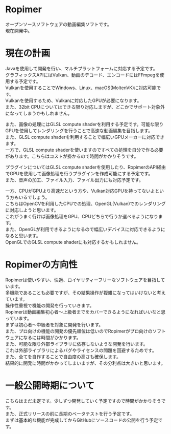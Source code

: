 # Ropimer
 
オープンソースソフトウェアの動画編集ソフトです。  
現在開発中。

# 現在の計画

Javaを使用して開発を行い、マルチプラットフォームに対応する予定です。  
グラフィックスAPIにはVulkan、動画のデコード、エンコードにはFFmpegを使用する予定です。  
Vulkanを使用することでWindows、Linux、macOS(MoltenVK)に対応可能です。  
Vulkanを使用するため、Vulkanに対応したGPUが必要になります。  
また、32bit CPUについてはできる限り対応しますが、どこかでサポート対象外になってしまうかもしれません。  

また、画像の処理にはGLSL compute shaderを利用する予定です。可能な限りGPUを使用してレンダリングを行うことで高速な動画編集を目指します。  
また、GLSL compute shaderを利用することで幅広いGPUメーカーに対応できます。  
一方で、GLSL compute shaderを使いますのですべての処理を自分で作る必要があります。こちらはコストが掛かるので時間がかかりそうです。  

プラグインについてはGLSL compute shaderを使用したり、RopimerのAPI経由でGPUを使用して画像処理を行うプラグインを作成可能にする予定です。  
また、音声の加工、ファイル入力、ファイル出力にも対応予定です。  

一方、CPUがGPUより高速だという方や、Vulkan対応GPUを持ってないよという方もいるでしょう。  
こちらはOpenCVを利用したCPUでの処理、OpenGL(Vulkan)でのレンダリングに対応しようと思います。  
これがうまく行けば画像処理をGPU、CPUどちらで行うか選べるようになります。  
また、OpenGLが利用できるようになるので幅広いデバイスに対応できるようになると思います。  
OpenGLでのGLSL compute shaderにも対応するかもしれません。

# Ropimerの方向性

Ropimerは使いやすい、快適、ロイヤリティーフリーなソフトウェアを目指しています。  
多機能であることも必要ですが、その結果操作が複雑になってはいけないと考えています。  
操作性重視で機能の開発を行っていきます。  
Ropimerは動画編集初心者～上級者までをカバーできるようになればいいなと思っています。  
まずは初心者～中級者を対象に開発を行います。  
また、プロ向けの機能の開発の優先順位は低いのでRopimerがプロ向けのソフトウェアになるには時間がかかります。  
また、可能な限り外部ライブラリに依存しないような開発を行います。  
これは外部ライブラリによるバグやライセンスの問題を回避するためです。  
また、全てを自作することで自由度の高さも確保します。  
結果的に開発に時間がかかってしまいますが、その分利点は大きいと思います。

# 一般公開時期について

こちらはまだ未定です。少しずつ開発していく予定ですので時間がかかりそうです。  
また、正式リリースの前に長期のベータテストを行う予定です。  
まずは基本的な機能が完成してからGitHubにソースコードの公開を行う予定です。  
